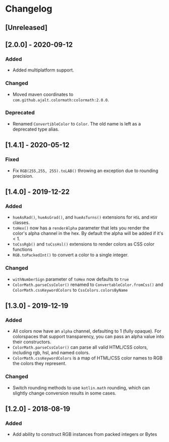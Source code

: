 # Changelog

## [Unreleased]

## [2.0.0] - 2020-09-12
### Added 
- Added multiplatform support.

### Changed
- Moved maven coordinates to `com.github.ajalt.colormath:colormath:2.0.0`.

### Deprecated
- Renamed `ConvertibleColor` to `Color`. The old name is left as a deprecated type alias.

## [1.4.1] - 2020-05-12
### Fixed
- Fix `RGB(255,255, 255).toLAB()` throwing an exception due to rounding precision.

## [1.4.0] - 2019-12-22
### Added 
- `hueAsRad()`, `hueAsGrad()`, and `hueAsTurns()` extensions for `HSL` and `HSV` classes.
- `toHex()` now has a `renderAlpha` parameter that lets you render the color's alpha channel in the hex. By default the alpha will be added if it's < 1.  
- `toCssRgb()` and `toCssHsl()` extensions to render colors as CSS color functions
- `RGB.toPackedInt()` to convert a color to a single integer.

### Changed
- `withNumberSign` parameter of `toHex` now defaults to `true`
- `ColorMath.parseCssColor()` renamed to `ConvertableColor.fromCss()` and `ColorMath.cssKeywordColors` to `CssColors.colorsByName`

 
## [1.3.0] - 2019-12-19
### Added
- All colors now have an `alpha` channel, defaulting to 1 (fully opaque). For colorspaces that support transparency, you can pass an alpha value into their constructors.
- `ColorMath.parseCssColor()` can parse all valid HTML/CSS colors, including rgb, hsl, and named colors. 
- `ColorMath.cssKeywordColors` is a map of HTML/CSS color names to RGB the colors they represent.

### Changed
- Switch rounding methods to use `kotlin.math` rounding, which can slightly change conversion results in some cases.


## [1.2.0] - 2018-08-19
### Added
- Add ability to construct RGB instances from packed integers or Bytes
